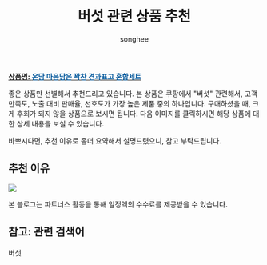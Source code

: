﻿---
layout: post
title:  "버섯 관련 상품 추천"
author: songhee
categories: [ 건강식품과음료/차 ]
tags: [버섯]
image: https://thumbnail9.coupangcdn.com/thumbnails/remote/492x492ex/image/retail/images/24538315865778-4645cb8a-b0f3-4707-9ab9-5e43578bc425.jpg 
description: "쿠팡에서 버섯 관련 상품으로 가장 고객 선호도가 높은 제품 중 하나입니다."
---

<a href="https://www.coupang.com/vp/products/266699776?itemId=835864400&src=1139000&spec=10799999&addtag=400&ctag=266699776&lptag=AF9102412&itime=20210915003842&pageType=PRODUCT&pageValue=266699776&wPcid=16134107730200181414469&wRef=partners.coupangcdn.com&wTime=20210915003842&redirect=landing&traceid=V0-201-db90c5da0dbfcb20&placementid=&clickBeacon=&campaignid=&contentcategory=&imgsize=&pageid=&deviceid=&token=&contenttype=&subid=&impressionid=&campaigntype=&contentkeyword=&subparam=&isAddedCart="><b>상품명: <font color='#01579B'>온담 마음담은 꽉찬 견과표고 혼합세트</font></b></a>

좋은 상품만 선별해서 추천드리고 있습니다.
본 상품은 쿠팡에서 "버섯" 관련해서, 고객 만족도, 노출 대비 판매율, 선호도가 가장 높은 제품 중의 하나입니다.
구매하셨을 때, 크게 후회가 되지 않을 상품으로 보시면 됩니다. 
다음 이미지를 클릭하시면 해당 상품에 대한 상세 내용을 보실 수 있습니다.

바쁘시다면, 추천 이유로 좀더 요약해서 설명드렸으니, 참고 부탁드립니다.

## 추천 이유 

<a href="https://www.coupang.com/vp/products/266699776?itemId=835864400&src=1139000&spec=10799999&addtag=400&ctag=266699776&lptag=AF9102412&itime=20210915003842&pageType=PRODUCT&pageValue=266699776&wPcid=16134107730200181414469&wRef=partners.coupangcdn.com&wTime=20210915003842&redirect=landing&traceid=V0-201-db90c5da0dbfcb20&placementid=&clickBeacon=&campaignid=&contentcategory=&imgsize=&pageid=&deviceid=&token=&contenttype=&subid=&impressionid=&campaigntype=&contentkeyword=&subparam=&isAddedCart="><img src="https://thumbnail9.coupangcdn.com/thumbnails/remote/492x492ex/image/retail/images/24538315865778-4645cb8a-b0f3-4707-9ab9-5e43578bc425.jpg"></a> 

본 블로그는 파트너스 활동을 통해 일정액의 수수료를 제공받을 수 있습니다.

## 참고: 관련 검색어    
버섯